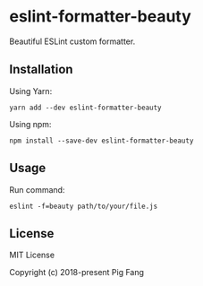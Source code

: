 # eslint-formatter-beauty

Beautiful ESLint custom formatter.

## Installation

Using Yarn:

```
yarn add --dev eslint-formatter-beauty
```

Using npm:

```
npm install --save-dev eslint-formatter-beauty
```

## Usage

Run command:

```
eslint -f=beauty path/to/your/file.js
```

## License

MIT License

Copyright (c) 2018-present Pig Fang
